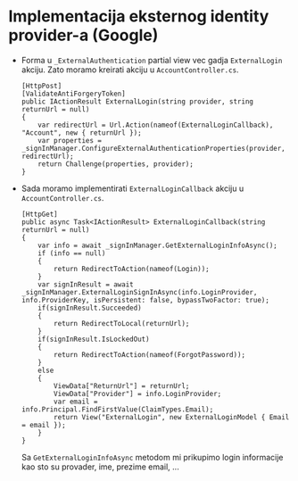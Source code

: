 # Implementacija eksternog identity provider-a (Google)

* Forma u ```_ExternalAuthentication``` partial view vec gadja ```ExternalLogin``` akciju. Zato moramo kreirati akciju u ```AccountController.cs```. 
  ```
  [HttpPost]
  [ValidateAntiForgeryToken]
  public IActionResult ExternalLogin(string provider, string returnUrl = null)
  {
      var redirectUrl = Url.Action(nameof(ExternalLoginCallback), "Account", new { returnUrl });
      var properties = _signInManager.ConfigureExternalAuthenticationProperties(provider, redirectUrl);
      return Challenge(properties, provider);
  }
  ```
* Sada moramo  implementirati ```ExternalLoginCallback``` akciju u ```AccountController.cs```.
  ```
  [HttpGet]
  public async Task<IActionResult> ExternalLoginCallback(string returnUrl = null)
  {
      var info = await _signInManager.GetExternalLoginInfoAsync();
      if (info == null)
      {
          return RedirectToAction(nameof(Login));
      }
      var signInResult = await _signInManager.ExternalLoginSignInAsync(info.LoginProvider, info.ProviderKey, isPersistent: false, bypassTwoFactor: true);
      if(signInResult.Succeeded)
      {
          return RedirectToLocal(returnUrl);
      }
      if(signInResult.IsLockedOut)
      {
          return RedirectToAction(nameof(ForgotPassword));
      }
      else
      {
          ViewData["ReturnUrl"] = returnUrl;
          ViewData["Provider"] = info.LoginProvider;
          var email = info.Principal.FindFirstValue(ClaimTypes.Email);
          return View("ExternalLogin", new ExternalLoginModel { Email = email });
      }
  }
  ```
  Sa ```GetExternalLoginInfoAsync``` metodom mi prikupimo login informacije kao sto su provader, ime, prezime email, ...

